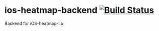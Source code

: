 # ios-heatmap-backend [![Build Status](https://travis-ci.org/aabbcc-double/ios-heatmap-backend.svg?branch=master)](https://travis-ci.org/aabbcc-double/ios-heatmap-backend)
Backend for iOS-heatmap-lib